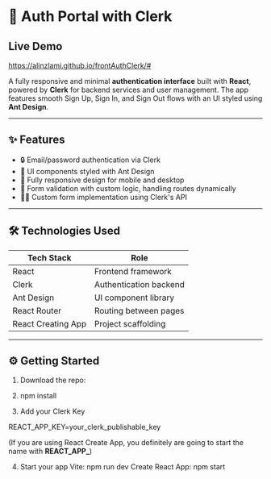# 🔐 Auth Portal with Clerk

## Live Demo
https://alinzlami.github.io/frontAuthClerk/#

A fully responsive and minimal **authentication interface** built with **React**, powered by **Clerk** for backend services and user management. The app features smooth Sign Up, Sign In, and Sign Out flows with an UI styled using **Ant Design**.

---

## ✨ Features

- 🔒 Email/password authentication via Clerk
- 🎨 UI components styled with Ant Design
- 📱 Fully responsive design for mobile and desktop
- 🧠 Form validation with custom logic, handling routes dynamically
- 👨‍💻 Custom form implementation using Clerk's API

---

## 🛠️ Technologies Used

| Tech Stack | Role |
|------------------|------------------------------|
| React | Frontend framework |
| Clerk | Authentication backend |
| Ant Design | UI component library |
| React Router | Routing between pages |
| React Creating App | Project scaffolding |

---

## ⚙️ Getting Started

1. Download the repo:

2. npm install

3. Add your Clerk Key

REACT_APP_KEY=your_clerk_publishable_key

(If you are using React Create App, you definitely are going to start the name with **REACT_APP_**)

4. Start your app
Vite: npm run dev
Create React App: npm start
